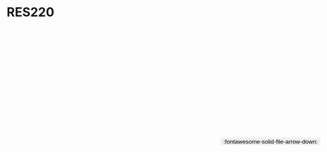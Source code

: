 
# RES220

<a href='../RES220.pdf' download>
<button class='md-button -primary' 
id='download-btn' style="position: fixed; top: 10%; right: 20px; 
        transform: translateY(-50%); z-index: 1000;  border: none; ">
:fontawesome-solid-file-arrow-down: 
</button>
</a>

<div 
    id='../RES220.pdf' 
    data-pdf-url='../RES220.pdf'
    style=' width: 100%; height: auto;overflow: auto;'>
</div>

